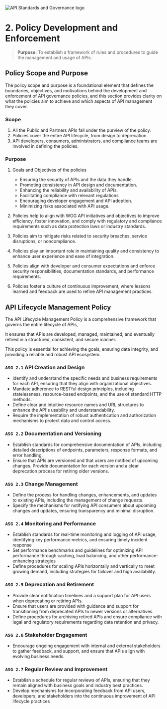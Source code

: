 <br></br>

![API Standards and Governance logo](../assets/logo+title.png ":size=250")

# 2. Policy Development and Enforcement

> **Purpose:** To establish a framework of rules and procedures to guide the management and usage of APIs.

## Policy Scope and Purpose

The policy scope and purpose is a foundational element that defines the boundaries, objectives, and motivations behind the development and enforcement of API governance policies, and this section provides clarity on what the policies aim to achieve and which aspects of API management they cover.

### Scope

1. All the Public and Partners APIs fall under the purview of the policy.
2. Policies cover the entire API lifecycle, from design to deprecation.
3. API developers, consumers, administrators, and compliance teams are involved in defining the policies.

### Purpose

1. Goals and Objectives of the policies

   - Ensuring the security of APIs and the data they handle.
   - Promoting consistency in API design and documentation.
   - Enhancing the reliability and availability of APIs.
   - Facilitating compliance with relevant regulations
   - Encouraging developer engagement and API adoption.
   - Minimizing risks associated with API usage.

2. Policies help to align with WOG API initiatives and objectives to improve efficiency, foster innovation, and comply with regulatory and compliance requirements such as data protection laws or industry standards.
3. Policies aim to mitigate risks related to security breaches, service disruptions, or noncompliance.
4. Policies play an important role in maintaining quality and consistency to enhance user experience and ease of integration.
5. Policies align with developer and consumer expectations and enforce security responsibilities, documentation standards, and performance requirements.
6. Policies foster a culture of continuous improvement, where lessons learned and feedback are used to refine API management practices.

## API Lifecycle Management Policy

The API Lifecycle Management Policy is a comprehensive framework that governs the entire lifecycle of APIs,

It ensures that APIs are developed, managed, maintained, and eventually retired in a structured, consistent, and secure manner.

This policy is essential for achieving the goals, ensuring data integrity, and providing a reliable and robust API ecosystem.

### `ASG 2.1`  API Creation and Design

- Identify and understand the specific needs and business requirements for each API, ensuring that they align with organizational objectives.
- Mandate adherence to RESTful design principles, including statelessness, resource-based endpoints, and the use of standard HTTP methods.
- Define clear and intuitive resource names and URL structures to enhance the API's usability and understandability.
- Require the implementation of robust authentication and authorization mechanisms to protect data and control access.

### `ASG 2.2` Documentation and Versioning

- Establish standards for comprehensive documentation of APIs, including detailed descriptions of endpoints, parameters, response formats, and error handling.
- Ensure that APIs are versioned and that users are notified of upcoming changes. Provide documentation for each version and a clear deprecation process for retiring older versions.

### `ASG 2.3` Change Management

- Define the process for handling changes, enhancements, and updates to existing APIs, including the management of change requests.
- Specify the mechanisms for notifying API consumers about upcoming changes and updates, ensuring transparency and minimal disruption.

### `ASG 2.4` Monitoring and Performance

- Establish standards for real-time monitoring and logging of API usage, identifying key performance metrics, and ensuring timely incident response
- Set performance benchmarks and guidelines for optimizing API performance through caching, load balancing, and other performance-enhancing strategies
- Define procedures for scaling APIs horizontally and vertically to meet growing demand, including strategies for failover and high availability.

### `ASG 2.5`  Deprecation and Retirement

- Provide clear notification timelines and a support plan for API users when deprecating or retiring APIs.
- Ensure that users are provided with guidance and support for transitioning from deprecated APIs to newer versions or alternatives.
- Define procedures for archiving retired APIs and ensure compliance with legal and regulatory requirements regarding data retention and privacy.

### `ASG 2.6` Stakeholder Engagement

- Encourage ongoing engagement with internal and external stakeholders to gather feedback, and support, and ensure that APIs align with evolving business needs.

### `ASG 2.7`  Regular Review and Improvement

- Establish a schedule for regular reviews of APIs, ensuring that they remain aligned with business goals and industry best practices.
- Develop mechanisms for incorporating feedback from API users, developers, and stakeholders into the continuous improvement of API lifecycle practices
